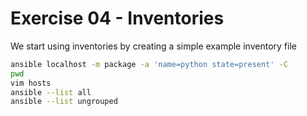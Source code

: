 # Exercise 04 - Inventories

We start using inventories by creating a simple example inventory file

```bash
ansible localhost -m package -a 'name=python state=present' -C
pwd
vim hosts
ansible --list all
ansible --list ungrouped
```
